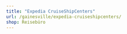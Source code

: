 ```yaml
---
title: "Expedia CruiseShipCenters"
url: /gainesville/expedia-cruiseshipcenters/
shop: Reisebüro
---
```

